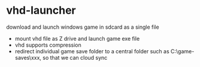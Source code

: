 # vhd-launcher
download and launch windows game in sdcard as a single file

* mount vhd file as Z drive and launch game exe file
* vhd supports compression
* redirect individual game save folder to a central folder such as C:\game-saves\xxx, so that we can cloud sync